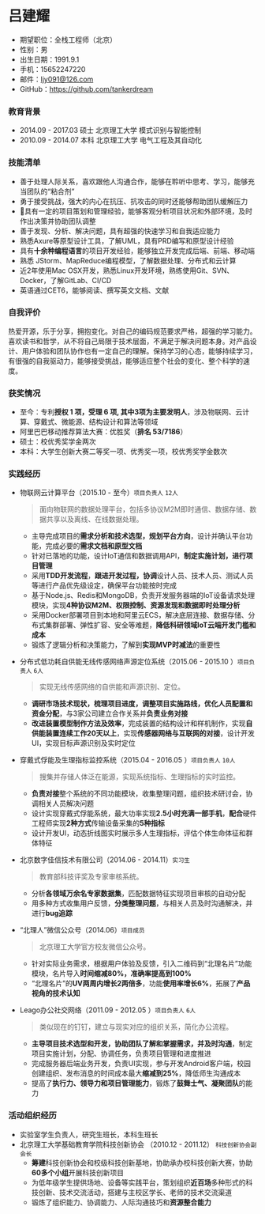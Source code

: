 # 吕建耀

- 期望职位：全栈工程师（北京）
- 性别：男
- 出生日期：1991.9.1
- 手机：15652247220
- 邮件：ljy091@126.com
- GitHub：https://github.com/tankerdream

### 教育背景

- 2014.09 - 2017.03 硕士 北京理工大学 模式识别与智能控制
- 2010.09 - 2014.07 本科 北京理工大学 电气工程及其自动化

### 技能清单

- 善于处理人际关系，喜欢跟他人沟通合作，能够在聆听中思考、学习，能够充当团队的“粘合剂”
- 勇于接受挑战，强大的内心在抗压、抗攻击的同时还能够帮助团队缓解压力
- 具有一定的项目策划和管理经验，能够客观分析项目状况和外部环境，及时作出决策并协助团队调整
- 善于发现、分析、解决问题，具有超强的快速学习和自我适应能力
- 熟悉Axure等原型设计工具，了解UML，具有PRD编写和原型设计经验
- 具有**十余种编程语言**的项目开发经验，能够独立开发完成后端、前端、移动端
- 熟悉 JStorm、MapReduce编程模型，了解数据处理、分布式和云计算
- 近2年使用Mac OSX开发，熟悉Linux开发环境，熟练使用Git、SVN、Docker，了解GitLab、CI/CD
- 英语通过CET6，能够阅读、撰写英文文档、文献

### 自我评价

热爱开源，乐于分享，拥抱变化。对自己的编码规范要求严格，超强的学习能力。喜欢读书和哲学，从不将自己局限于技术层面，不满足于解决问题本身。对产品设计、用户体验和团队协作也有一定自己的理解。保持学习的心态，能够持续学习，有很强的自我驱动力，能够接受挑战，能够适应整个社会的变化、整个科学的速度。

### 获奖情况

- 至今：专利**授权 1 项，受理 6 项, 其中3项为主要发明人**，涉及物联网、云计算、穿戴式、微能源、结构设计和算法等领域 
- 阿里巴巴移动推荐算法大赛：优胜奖（**排名 53/7186**）
- 硕士：校优秀奖学金两次
- 本科：大学生创新大赛二等奖一项、优秀奖一项，校优秀奖学金数次


### 实践经历

- 物联网云计算平台（2015.10 - 至今）`项目负责人` `12人`

  > 面向物联网的数据处理平台，包括多协议M2M即时通信、数据存储、数据共享以及离线、在线数据处理。

  - 主导完成项目的**需求分析和技术选型，规划平台方向**，设计并确认平台功能，完成必要的**需求文档和原型文档**
  - 针对已落地的功能，设计IoT通信和数据调用API，**制定实施计划，进行项目管理**
  - 采用**TDD开发流程**，**跟进开发过程，协调**设计人员、技术人员、测试人员等进行产品优先级设定，确保平台功能按时完成
  - 基于Node.js、Redis和MongoDB，负责开发服务器端的IoT设备请求处理模块，实现**4种协议M2M、权限控制、资源发现和数据即时处理分析**
  - 采用Docker部署项目到本地和阿里云ECS，解决底层连接、数据存储、分布式集群部署、弹性扩容、安全等难题，**降低科研领域IoT云端开发门槛和成本**
  - 锻炼了逻辑分析和决策能力，了解到**实现MVP时减法**的重要性


- 分布式低功耗自供能无线传感网络声源定位系统（2015.06 - 2015.10 ）`项目负责人` `6人`

  > 实现无线传感网络的自供能和声源识别、定位。

  - **调研市场技术现状，梳理项目进度，调整项目实施路线，优化人员配置和资金分配**，与3家公司建立合作关系并**负责业务对接**
  - **改进装置模型制作方法及效率**，完成装置的结构设计和样机制作，实现**自供能装置连续工作20天以上**，实现**传感器网络与互联网的对接**，设计开发UI，实现目标声源识别及实时定位


- 穿戴式俘能及生理指标监控系统（2015.04 - 2016.05 ）`项目负责人` `10人`

  > 搜集并存储人体泛在能源，实现系统指标、生理指标的实时监控。

  - **负责对接**整个系统的不同功能模块，收集整理问题，组织技术研讨会，协调相关人员解决问题
  - 设计实现穿戴式俘能系统，最大功率实现**2.5小时充满一部手机**，**配合**硬件工程师实现**2种方式**传输设备采集的**5种指标**
  - 设计开发UI，动态折线图实时展示多人生理指标，评估个体生命体征和群体特征



- 北京数字佳信技术有限公司（2014.06 - 2014.11）`实习生`

  > 教育部科技评奖及专家审核系统。

  - 分析**各领域万余名专家数据集**，匹配数据特征实现项目审核的自动分配
  - 用多种方式收集用户反馈，**分类整理问题**，与相关人员及时沟通解决，并进行**bug追踪**


- “北理人”微信公众号（2014.06）`项目成员`

  > 北京理工大学官方校友微信公众号。

  - 针对实际业务需求，根据用户体验及反馈，引入二维码到“北理名片”功能模块，名片导入**时间缩减80%，准确率提高到100%**
  - “北理名片”的**UV两周内增长2两倍多**，功能**使用率增长6%**，拓展了**产品视角的技术认知**


- Leago办公社交网络（2011.09 - 2012.05 ）`项目负责人` `6人`

  > 类似现在的钉钉，建立与现实对应的组织关系，简化办公流程。

  - **主导项目技术选型和开发，协助团队了解和掌握需求，并及时沟通**，制定项目实施计划，分配、协调任务，负责项目管理和进度推进
  - 完成服务器后端业务开发，负责UI实现，参与开发Android客户端，校园创建组织、发布消息的时间成本最大**缩减到25%**，降低师生沟通成本
  - 提高了**执行力、领导力和项目管理能力**，锻炼了**鼓舞士气、凝聚团队**的能力


### 活动组织经历

- 实验室学生负责人，研究生班长，本科生班长
- 北京理工大学基础教育学院科技创新协会 （2010.12 - 2011.12） `科技创新协会副会长`
  - **筹建**科技创新协会和校级科技创新基地，协助承办校科技创新大赛，协助**60多个小组**开展科技创新项目
  - 为低年级学生提供场地、设备等实践平台，策划组织**近百场**多种形式的科技创新、技术交流活动，搭建与主校区学长、老师的技术交流渠道
  - 锻炼了组织能力、协调能力、人际沟通技巧和**资源整合能力**



